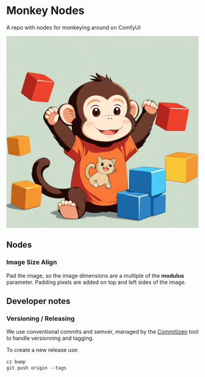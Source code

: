# Monkey Nodes

A repo with nodes for monkeying around on ComfyUI

![Chief Monkey Officer (Rémi)](/images/remi.png)


## Nodes

### Image Size Align

Pad the image, so the image dimensions are a multiple of the **modulus**
parameter. Padding pixels are added on top and left sides of the image.

## Developer notes

### Versioning / Releasing

We use conventional commits and semver, managed by the
[Commitizen](https://commitizen-tools.github.io/commitizen/) tool to handle
versionning and tagging.

To create a new release use:

``` shellsession
cz bump
git push origin --tags
```
